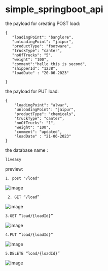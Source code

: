 # simple_springboot_api

 the payload for creating POST load: 
 ```
{
	"loadingPoint": "banglore",
	"unloadingPoint": "jaipur",
	"productType": "footware",
	"truckType": "canter",
	"noOfTrucks": "5",
	"weight": "100",
    "comment":"hello this is second",
    "shipperId": "1238",
	"loadDate" : "20-06-2023"
	
}
```
the payload for PUT load: 

```
{
	"loadingPoint": "alwar",
	"unloadingPoint": "jaipur",
	"productType": "chemicals",
	"truckType": "canter",
	"noOfTrucks": "1",
	"weight": "100",
    "comment": "updated",
    "loadDate" : "21-06-2023"	
}
```
the database name :
```
liveasy
```

preview: 
```
1. post "/load"
```
![image](https://github.com/manjunathmkotabal/simple_springboot_api/assets/94886901/441da38b-124b-4b67-a338-387d0b3cb874)
```
 2. GET “/load”
```
 ![image](https://github.com/manjunathmkotabal/simple_springboot_api/assets/94886901/b41a8239-2880-4c02-b7c4-5c868b9748d7)
 ```
3.GET “load/{loadId}”
```

![image](https://github.com/manjunathmkotabal/simple_springboot_api/assets/94886901/b754b661-12b9-418a-9c55-c4562ad074a5)
```
4.PUT “load/{loadId}”
```

![image](https://github.com/manjunathmkotabal/simple_springboot_api/assets/94886901/21b30919-8420-4c61-ba71-f9ae855c7ace)
```
5.DELETE “load/{loadId}”
```

![image](https://github.com/manjunathmkotabal/simple_springboot_api/assets/94886901/76decf58-15fa-437d-b3aa-eb17f930025e)


